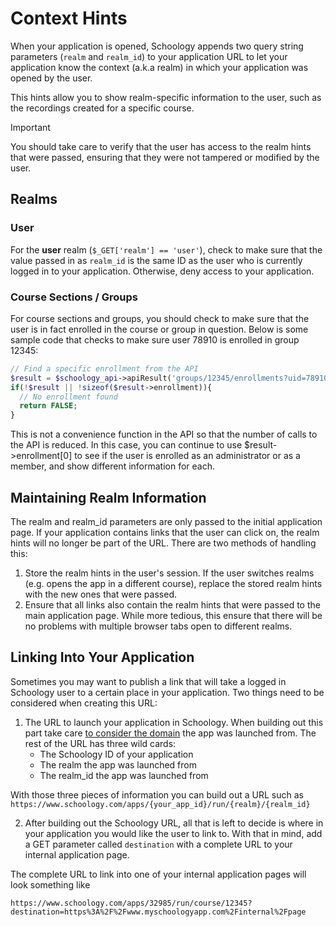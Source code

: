 # Context Hints

When your application is opened, Schoology appends two query string parameters (`realm` and `realm_id`) to your application URL to let your application know the context (a.k.a realm) in which your application was opened by the user.

This hints allow you to show realm-specific information to the user, such as the recordings created for a specific course.

> [!IMPORTANT]
> You should take care to verify that the user has access to the realm hints that were passed, ensuring that they were not tampered or modified by the user.

## Realms

### User

For the **user** realm (`$_GET['realm'] == 'user'`), check to make sure that the value passed in as `realm_id` is the same ID as the user who is currently logged in to your application. Otherwise, deny access to your application.

### Course Sections / Groups

For course sections and groups, you should check to make sure that the user is in fact enrolled in the course or group in question. Below is some sample code that checks to make sure user 78910 is enrolled in group 12345:

```php
// Find a specific enrollment from the API
$result = $schoology_api->apiResult('groups/12345/enrollments?uid=78910');
if(!$result || !sizeof($result->enrollment)){
  // No enrollment found
  return FALSE;
}
```

This is not a convenience function in the API so that the number of calls to the API is reduced. In this case, you can continue to use $result->enrollment[0] to see if the user is enrolled as an administrator or as a member, and show different information for each.

## Maintaining Realm Information

The realm and realm_id parameters are only passed to the initial application page. If your application contains links that the user can click on, the realm hints will no longer be part of the URL. There are two methods of handling this:

1.  Store the realm hints in the user's session. If the user switches realms (e.g. opens the app in a different course), replace the stored realm hints with the new ones that were passed.
2.  Ensure that all links also contain the realm hints that were passed to the main application page. While more tedious, this ensure that there will be no problems with multiple browser tabs open to different realms.

## Linking Into Your Application

Sometimes you may want to publish a link that will take a logged in Schoology user to a certain place in your application. Two things need to be considered when creating this URL:

1.  The URL to launch your application in Schoology. When building out this part take care [to consider the domain](<./4-Handling Domains>) the app was launched from. The rest of the URL has three wild cards:
    - The Schoology ID of your application
    - The realm the app was launched from
    - The realm_id the app was launched from

With those three pieces of information you can build out a URL such as `https://www.schoology.com/apps/{your_app_id}/run/{realm}/{realm_id}`

2.  After building out the Schoology URL, all that is left to decide is where in your application you would like the user to link to. With that in mind, add a GET parameter called `destination` with a complete URL to your internal application page.

The complete URL to link into one of your internal application pages will look something like

`https://www.schoology.com/apps/32985/run/course/12345?destination=https%3A%2F%2Fwww.myschoologyapp.com%2Finternal%2Fpage`
